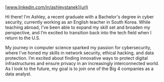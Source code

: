 [www.linkedin.com/in/ashleystanek](url)

Hi there! I'm Ashley, a recent graduate with a Bachelor's degree in cyber security, currently working as an English teacher in South Korea. While teaching abroad, I've been able to expand my skill set and broaden my perspective, and I’m excited to transition back into the tech field when I return to the U.S.

My journey in computer science sparked my passion for cybersecurity, where I've honed my skills in network security, ethical hacking, and data protection. I’m excited about finding innovative ways to protect digital infrastructures and ensure privacy in an increasingly interconnected world. As I look to the future, my goal is to join one of the Big 4 companies as a data analyst.
